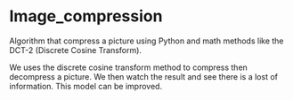 # Image_compression
Algorithm that compress a picture using Python and math methods like the DCT-2 (Discrete Cosine Transform).

We uses the discrete cosine transform method to compress then decompress a picture. We then watch the result and see there is a lost of information. This model can be improved.
